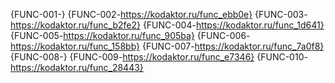 {FUNC-001-}
{FUNC-002-https://kodaktor.ru/func_ebb0e}
{FUNC-003-https://kodaktor.ru/func_b2fe2}
{FUNC-004-https://kodaktor.ru/func_1d641}
{FUNC-005-https://kodaktor.ru/func_905ba}
{FUNC-006-https://kodaktor.ru/func_158bb}
{FUNC-007-https://kodaktor.ru/func_7a0f8}
{FUNC-008-}
{FUNC-009-https://kodaktor.ru/func_e7346}
{FUNC-010-https://kodaktor.ru/func_28443}

